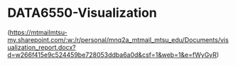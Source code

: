# DATA6550-Visualization


(https://mtmailmtsu-my.sharepoint.com/:w:/r/personal/mnq2a_mtmail_mtsu_edu/Documents/visualization_report.docx?d=w266f415e9c524459be728053ddba6a0d&csf=1&web=1&e=fWyGyR)
